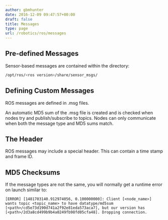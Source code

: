 ```yaml
---
author: gbmhunter
date: 2016-12-09 09:47:57+00:00
draft: false
title: Messages
type: page
url: /robotics/ros/messages
---
```


## Pre-defined Messages

Sensor-based messages are contained within the directory:

```sh    
/opt/ros/<ros version>/share/sensor_msgs/
```

## Defining Custom Messages

ROS messages are defined in .msg files.

An automatic MD5 sum of the .msg file is created and is checked when nodes try and publish/subscribe to topics. Nodes can only communicate when both the message type and MD5 sums match.

## The Header

ROS messages may include a special header. This can contain a time stamp and frame ID.

## MD5 Checksums

If the message types are not the same, you will normally get a runtime error on launch similar to:

```    
[ERROR] [1481703140.912974056, 0.100000000]: Client [<node_name>] wants topic <topic_name> to have datatype/md5sum [<path>/cd5e73d190d741a2f92e81eda573aca7], but our version has [<path>/2d3a8cd499b9b4a0249fb98fd05cfa48]. Dropping connection.
```